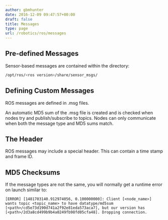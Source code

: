 ```yaml
---
author: gbmhunter
date: 2016-12-09 09:47:57+00:00
draft: false
title: Messages
type: page
url: /robotics/ros/messages
---
```


## Pre-defined Messages

Sensor-based messages are contained within the directory:

```sh    
/opt/ros/<ros version>/share/sensor_msgs/
```

## Defining Custom Messages

ROS messages are defined in .msg files.

An automatic MD5 sum of the .msg file is created and is checked when nodes try and publish/subscribe to topics. Nodes can only communicate when both the message type and MD5 sums match.

## The Header

ROS messages may include a special header. This can contain a time stamp and frame ID.

## MD5 Checksums

If the message types are not the same, you will normally get a runtime error on launch similar to:

```    
[ERROR] [1481703140.912974056, 0.100000000]: Client [<node_name>] wants topic <topic_name> to have datatype/md5sum [<path>/cd5e73d190d741a2f92e81eda573aca7], but our version has [<path>/2d3a8cd499b9b4a0249fb98fd05cfa48]. Dropping connection.
```